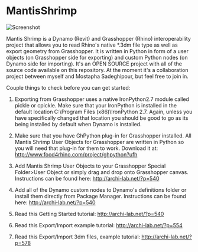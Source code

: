 MantisShrimp
============

![Screenshot](http://archi-lab.net/wp-content/uploads/2014/10/Mantis_logo.png?width=600)


Mantis Shrimp is a Dynamo (Revit) and Grasshopper (Rhino) interoperability project that allows you to read Rhino's native *.3dm file type as well as export geometry from Grasshopper. It is written in Python in form of a user objects (on Grasshopper side for exporting) and custom Python nodes (on Dynamo side for importing). It's an OPEN SOURCE project with all of the source code available on this repository. At the moment it's a collaboration project between myself and Mostapha Sadeghipour, but feel free to join in. 

Couple things to check before you can get started:

  1. Exporting from Grasshopper uses a native IronPython2.7 module called pickle or cpickle. Make sure that your IronPython is installed in the default location C:\Program Files (x86)\IronPython 2.7. Again, unless you have specifically changed that location you should be good to go as its being installed by default when Dynamo is installed. 
  
  2. Make sure that you have GhPython plug-in for Grasshopper installed. All Mantis Shrimp User Objects for Grasshopper are written in Python so you will need that plug-in for them to work. Download it at: http://www.food4rhino.com/project/ghpython?ufh 

  3. Add Mantis Shrimp User Objects to your Grasshopper Special Folder>User Object or simply drag and drop onto Grasshopper canvas. Instructions can be found here: http://archi-lab.net/?p=540

  4. Add all of the Dynamo custom nodes to Dynamo's definitions folder or install them directly from Package Manager. Instructions can be found here: http://archi-lab.net/?p=540

  6. Read this Getting Started tutorial: http://archi-lab.net/?p=540

  7. Read this Export/Import example tutorial: http://archi-lab.net/?p=554

  8. Read this Export/Import 3dm files, example tutorial: http://archi-lab.net/?p=578
